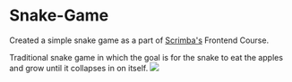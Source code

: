 # Snake-Game
Created a simple snake game as a part of [Scrimba's](https://scrimba.com/) Frontend Course. 

Traditional snake game in which the goal is for the snake to eat the apples and grow until it collapses in on itself.
<img src="https://media.giphy.com/media/4AKItX8VB8EvUgwLT4/giphy.gif"><br>
